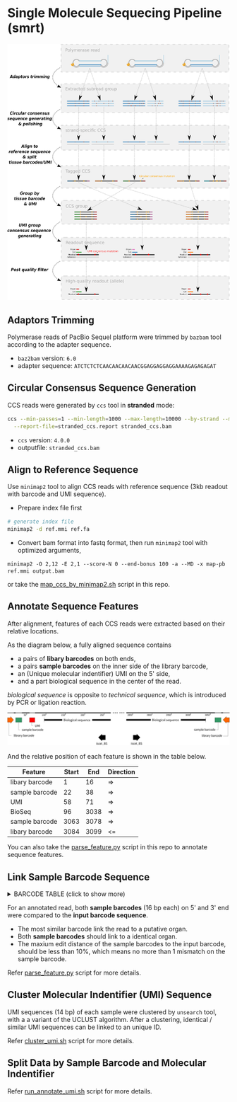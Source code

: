# **Single Molecule Sequecing Pipeline** (smrt)

![Workflow](../docs/smrt_workflow.png)

## Adaptors Trimming

Polymerase reads of PacBio Sequel platform were trimmed by `bazbam` tool according to the adapter sequence.

- `baz2bam` version: `6.0`
- adapter sequence: `ATCTCTCTCAACAACAACAACGGAGGAGGAGGAAAAGAGAGAGAT`

## Circular Consensus Sequence Generation

CCS reads were generated by `ccs` tool in **stranded** mode:

```bash
ccs --min-passes=1 --min-length=1000 --max-length=10000 --by-strand --min-rq=0.66 -j=30 \
  --report-file=stranded_ccs.report stranded_ccs.bam
```

- `ccs` version: `4.0.0`
- outputfile: `stranded_ccs.bam`

## Align to Reference Sequence

Use `minimap2` tool to align CCS reads with reference sequence (3kb readout with barcode and UMI sequence).

- Prepare index file first

```bash
# generate index file
minimap2 -d ref.mmi ref.fa
```

- Convert bam format into fastq format, then run `minimap2` tool with optimized arguments,

```
minimap2 -O 2,12 -E 2,1 --score-N 0 --end-bonus 100 -a --MD -x map-pb ref.mmi output.bam
```

or take the [map_ccs_by_minimap2.sh](map_ccs_by_minimap2.sh) script in this repo.

## Annotate Sequence Features

After alignment, features of each CCS reads were extracted based on their relative locations.

As the diagram below, a fully aligned sequence contains

- a pairs of **libary barcodes** on both ends,
- a pairs **sample barcodes** on the inner side of the library barcode,
- an (Unique molecular indentifier) UMI on the 5' side,
- and a part biological sequence in the center of the read.

_biological sequence_ is opposite to _technical sequence_, which is introduced by PCR or ligation reaction.

![Workflow](../docs/ref_diagram.png)

And the relative position of each feature is shown in the table below.

| Feature        | Start | End  | Direction |
| -------------- | ----- | ---- | --------- |
| libary barcode | 1     | 16   | =>        |
| sample barcode | 22    | 38   | =>        |
| UMI            | 58    | 71   | =>        |
| BioSeq         | 96    | 3038 | =>        |
| sample barcode | 3063  | 3078 | =>        |
| libary barcode | 3084  | 3099 | <=        |

You can also take the [parse_feature.py](parse_feature.py) script in this repo to annotate sequence features.

## Link Sample Barcode Sequence

<details><summary>BARCODE TABLE (click to show more)</summary>
<p>

| Individual | Organ | Barcode_ID | Barcode_Sequence |
| ---------- | ----- | ---------- | ---------------- |
| Fly-1      | Ey    | BC02       | ACACACGCGAGACAGA |
| Fly-1      | Br    | BC03       | ACGCGCTATCTCAGAG |
| Fly-1      | Vc    | BC04       | CACACGCGCGCTATAT |
| Fly-1      | L1    | BC05       | ACACACTCTATCAGAT |
| Fly-1      | L2    | BC06       | CTATACATAGTGATGT |
| Fly-1      | L3    | BC07       | TATATATGTCTATAGA |
| Fly-1      | Wg    | BC08       | GAGACTAGAGATAGTG |
| Fly-1      | Hl    | BC09       | ATGTGTATATAGATAT |
| Fly-1      | Mg    | BC10       | GCGCGCGCACTCTCTG |
| Fly-1      | Hg    | BC11       | GTGTGTCTCGATGCGC |
| Fly-1      | Fb    | BC12       | TGTCATATGAGAGTGT |
| Fly-1      | Mp    | BC13       | TCTCGCGCGTGCACGC |
| Fly-1      | Gd    | BC14       | GATATATCGAGTATAT |
| Fly-1      | Ge    | BC15       | GTGTGCACTCACACTC |
| Fly-1      | Tr    | BC16       | CGTGTCTAGCGCGCGC |
| Fly-1      | Fg    | BC17       | GTGTGAGATATATATC |
| Fly-1      | Ck    | BC24       | GTGACACACAGAGCAC |
| Fly-2      | Sg    | BC01       | CACATATCAGAGTGCG |
| Fly-2      | Ey    | BC02       | ACACACGCGAGACAGA |
| Fly-2      | Br    | BC03       | ACGCGCTATCTCAGAG |
| Fly-2      | Vc    | BC04       | CACACGCGCGCTATAT |
| Fly-2      | L1    | BC05       | ACACACTCTATCAGAT |
| Fly-2      | L2    | BC06       | CTATACATAGTGATGT |
| Fly-2      | L3    | BC07       | TATATATGTCTATAGA |
| Fly-2      | Wg    | BC08       | GAGACTAGAGATAGTG |
| Fly-2      | Hl    | BC09       | ATGTGTATATAGATAT |
| Fly-2      | Mg    | BC10       | GCGCGCGCACTCTCTG |
| Fly-2      | Hg    | BC11       | GTGTGTCTCGATGCGC |
| Fly-2      | Fb    | BC12       | TGTCATATGAGAGTGT |
| Fly-2      | Mp    | BC13       | TCTCGCGCGTGCACGC |
| Fly-2      | Gd    | BC14       | GATATATCGAGTATAT |
| Fly-2      | Ge    | BC15       | GTGTGCACTCACACTC |
| Fly-2      | Tr    | BC16       | CGTGTCTAGCGCGCGC |
| Fly-2      | Fg    | BC17       | GTGTGAGATATATATC |
| Fly-2      | Mo    | BC18       | GCGCACGCACTACAGA |

</p>
</details>

For an annotated read, both **sample barcodes** (16 bp each) on 5' and 3' end were compared to the **input barcode sequence**.

- The most similar barcode link the read to a putative organ.
- Both **sample barcodes** should link to a identical organ.
- The maxium edit distance of the sample barcodes to the input barcode, should be less than 10%, which means no more than 1 mismatch on the sample barcode.

Refer [parse_feature.py](parse_feature.py) script for more details.

## Cluster Molecular Indentifier (UMI) Sequence

UMI sequences (14 bp) of each sample were clustered by `unsearch` tool, with a a variant of the UCLUST algorithm.
After a clustering, identical / similar UMI sequences can be linked to an unique ID.

Refer [cluster_umi.sh](cluster_umi.sh) script for more details.

## Split Data by Sample Barcode and Molecular Indentifier

Refer [run_annotate_umi.sh](run_annotate_umi.sh) script for more details.
